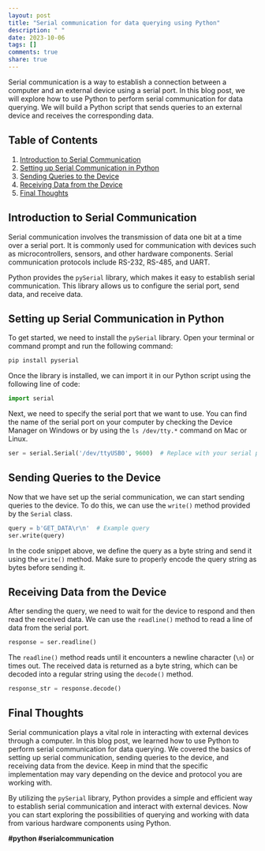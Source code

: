 ```yaml
---
layout: post
title: "Serial communication for data querying using Python"
description: " "
date: 2023-10-06
tags: []
comments: true
share: true
---
```


Serial communication is a way to establish a connection between a computer and an external device using a serial port. In this blog post, we will explore how to use Python to perform serial communication for data querying. We will build a Python script that sends queries to an external device and receives the corresponding data.

## Table of Contents
1. [Introduction to Serial Communication](#introduction-to-serial-communication)
2. [Setting up Serial Communication in Python](#setting-up-serial-communication-in-python)
3. [Sending Queries to the Device](#sending-queries-to-the-device)
4. [Receiving Data from the Device](#receiving-data-from-the-device)
5. [Final Thoughts](#final-thoughts)

## Introduction to Serial Communication

Serial communication involves the transmission of data one bit at a time over a serial port. It is commonly used for communication with devices such as microcontrollers, sensors, and other hardware components. Serial communication protocols include RS-232, RS-485, and UART.

Python provides the `pySerial` library, which makes it easy to establish serial communication. This library allows us to configure the serial port, send data, and receive data.

## Setting up Serial Communication in Python

To get started, we need to install the `pySerial` library. Open your terminal or command prompt and run the following command:

```python
pip install pyserial
```

Once the library is installed, we can import it in our Python script using the following line of code:

```python
import serial
```

Next, we need to specify the serial port that we want to use. You can find the name of the serial port on your computer by checking the Device Manager on Windows or by using the `ls /dev/tty.*` command on Mac or Linux.

```python
ser = serial.Serial('/dev/ttyUSB0', 9600)  # Replace with your serial port and baud rate
```

## Sending Queries to the Device

Now that we have set up the serial communication, we can start sending queries to the device. To do this, we can use the `write()` method provided by the `Serial` class.

```python
query = b'GET_DATA\r\n'  # Example query
ser.write(query)
```

In the code snippet above, we define the query as a byte string and send it using the `write()` method. Make sure to properly encode the query string as bytes before sending it.

## Receiving Data from the Device

After sending the query, we need to wait for the device to respond and then read the received data. We can use the `readline()` method to read a line of data from the serial port.

```python
response = ser.readline()
```

The `readline()` method reads until it encounters a newline character (`\n`) or times out. The received data is returned as a byte string, which can be decoded into a regular string using the `decode()` method.

```python
response_str = response.decode()
```

## Final Thoughts

Serial communication plays a vital role in interacting with external devices through a computer. In this blog post, we learned how to use Python to perform serial communication for data querying. We covered the basics of setting up serial communication, sending queries to the device, and receiving data from the device. Keep in mind that the specific implementation may vary depending on the device and protocol you are working with.

By utilizing the `pySerial` library, Python provides a simple and efficient way to establish serial communication and interact with external devices. Now you can start exploring the possibilities of querying and working with data from various hardware components using Python.

**#python #serialcommunication**